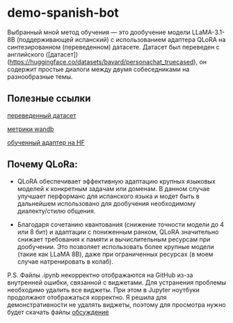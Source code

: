 # demo-spanish-bot

Выбранный мной метод обучения — это дообучение модели LLaMA-3.1-8B (поддерживающей испанский) с использованием адаптера QLoRA на синтезированном (переведенном) датасете. Датасет был переведен с английского ([датасет])(https://huggingface.co/datasets/bavard/personachat_truecased), он содержит простые диалоги между двумя собеседниками на разнообразные темы. 

## Полезные ссылки
[переведенный датасет](https://huggingface.co/datasets/alinatl/personachat_truecased-spanish)

[метрики wandb](https://wandb.ai/alinatl/huggingface/runs/8i4jo95c/workspace?nw=nwuseralinatl)

[обученный адаптер на HF](https://huggingface.co/alinatl/Llama-3.1-8B-Instruct-qlora-spanish)


## Почему QLoRa:
- QLoRA обеспечивает эффективную адаптацию крупных языковых моделей к конкретным задачам или доменам. В данном случае улучшает перформанс для испанского языка и модет быть в дальнейшем использовано для дообучения необходимому диалекту/стилю общения.

- Благодаря сочетанию квантования (снижение точности модели до 4 или 8 бит) и адаптации с пониженным ранком, QLoRA значительно снижает требования к памяти и вычислительным ресурсам при дообучении. Это позволяет использовать более крупные модели (такие как LLaMA 8B), даже при ограниченных ресурсах (в моем случае натренировать в колаб). 

P.S. Файлы .ipynb некорректно отображаются на GitHub из-за внутренней ошибки, связанной с виджетами. Для устранения проблемы необходимо удалить все виджеты. При этом в Jupyter ноутбуки продолжают отображаться корректно. Я решила для демонстративности не удалять виджеты, поэтому для просмотра нужно будет скачать файлы [обсуждение](https://github.com/orgs/community/discussions/155944)


